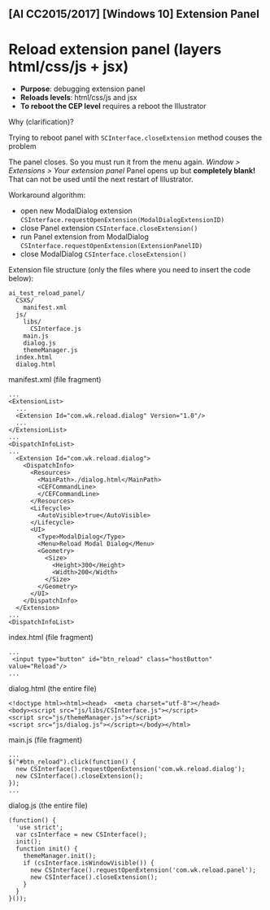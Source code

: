 \[AI CC2015/2017\] \[Windows 10\] Extension Panel
---
Reload extension panel (layers html/css/js + jsx)
===

* **Purpose**: debugging extension panel 
* **Reloads levels**: html/css/js and jsx
* **To reboot the CEP level** requires a reboot the Illustrator

Why (clarification)?

Trying to reboot panel with `SCInterface.closeExtension` method couses the problem

The panel closes. So you must run it from the menu again.
_Window > Extensions > Your extension panel_
Panel opens up but **completely blank!**
That can not be used until the next restart of Illustrator.

Workaround algorithm: 
 - open new ModalDialog extension `CSInterface.requestOpenExtension(ModalDialogExtensionID)`
 - close Panel extension `CSInterface.closeExtension()`
 - run Panel extension from ModalDialog `CSInterface.requestOpenExtension(ExtensionPanelID)`
 - close ModalDialog  `CSInterface.closeExtension()`

Extension file structure (only the files where you need to insert the code below):

    ai_test_reload_panel/
      CSXS/
        manifest.xml
      js/
        libs/
          CSInterface.js
        main.js
        dialog.js
        themeManager.js
      index.html
      dialog.html


manifest.xml (file fragment)

    ...
    <ExtensionList>
      ...
      <Extension Id="com.wk.reload.dialog" Version="1.0"/>
      ...
    </ExtensionList>
    ...
    <DispatchInfoList>
    ...
      <Extension Id="com.wk.reload.dialog">
        <DispatchInfo>
          <Resources>
            <MainPath>./dialog.html</MainPath>
            <CEFCommandLine>
            </CEFCommandLine>
          </Resources>
          <Lifecycle>
            <AutoVisible>true</AutoVisible>
          </Lifecycle>
          <UI>
            <Type>ModalDialog</Type>
            <Menu>Reload Modal Dialog</Menu>
            <Geometry>
              <Size>
                <Height>300</Height>
                <Width>200</Width>
              </Size>
            </Geometry>
          </UI>
        </DispatchInfo>
      </Extension>
    ...
    <DispatchInfoList>


index.html (file fragment)

    ...
     <input type="button" id="btn_reload" class="hostButton" value="Reload"/>
    ...


dialog.html (the entire file)

    <!doctype html><html><head>  <meta charset="utf-8"></head>
    <body><script src="js/libs/CSInterface.js"></script>
    <script src="js/themeManager.js"></script>
    <script src="js/dialog.js"></script></body></html>


main.js (file fragment)

    ...
    $("#btn_reload").click(function() {
      new CSInterface().requestOpenExtension('com.wk.reload.dialog');
      new CSInterface().closeExtension();
    });
    ...


dialog.js (the entire file)

    (function() {
      'use strict';
      var csInterface = new CSInterface();
      init();
      function init() {
        themeManager.init();
        if (csInterface.isWindowVisible()) {
          new CSInterface().requestOpenExtension('com.wk.reload.panel');
          new CSInterface().closeExtension();
        }
      }
    }());
    